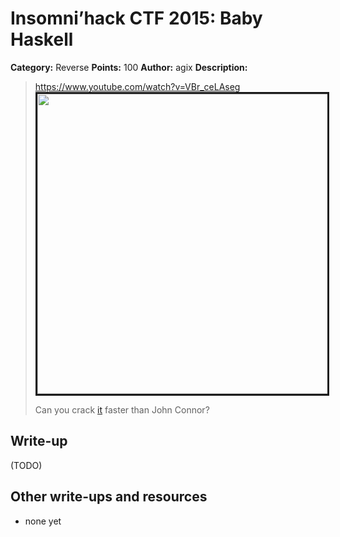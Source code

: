 # Insomni’hack CTF 2015: Baby Haskell

**Category:** Reverse
**Points:** 100
**Author:** agix
**Description:**

> <https://www.youtube.com/watch?v=VBr_ceLAseg>
> <a href="http://www.youtube.com/watch?v=VBr_ceLAseg"><img src="http://img.youtube.com/vi/VBr_ceLAseg/0.jpg" border="3" width="640" height="480"/></a>
>
> Can you crack [it](baby_haskell_f87b6ffca5f977d2ac493ecb12636cba) faster than John Connor?

## Write-up

(TODO)

## Other write-ups and resources

* none yet
